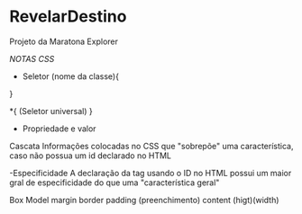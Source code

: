 # RevelarDestino
 Projeto da Maratona Explorer

_NOTAS CSS_

- Seletor
(nome da classe){

}

*{
(Seletor universal)
}
 
- Propriedade e valor

Cascata
Informações colocadas no CSS que "sobrepõe" uma característica, caso não possua um id declarado no HTML

-Especificidade 
A declaração da tag usando o ID no HTML possui um maior gral de especificidade do que uma "característica geral"

Box Model
margin
border
padding (preenchimento)
content (higt)(width)